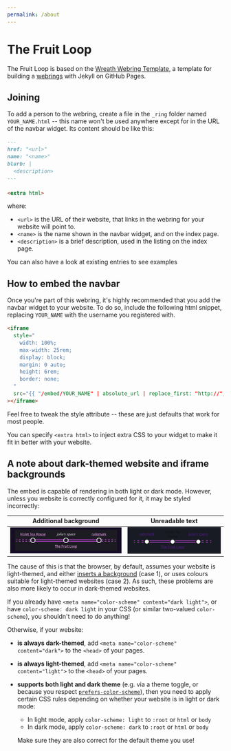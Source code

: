 ```yaml
---
permalink: /about
---
```


# The Fruit Loop

The Fruit Loop is based on the [Wreath Webring Template](https://github.com/ralismark/wreath-webring-template), a template for building a [webrings](https://en.wikipedia.org/wiki/Webring) with Jekyll on GitHub Pages.

## Joining

To add a person to the webring, create a file in the `_ring` folder named `YOUR_NAME.html` -- this name won't be used anywhere except for in the URL of the navbar widget.
Its content should be like this:

```md
---
href: "<url>"
name: "<name>"
blurb: |
  <description>
---

<extra html>
```

where:

- `<url>` is the URL of their website, that links in the webring for your website will point to.
- `<name>` is the name shown in the navbar widget, and on the index page.
- `<description>` is a brief description, used in the listing on the index page.

You can also have a look at existing entries to see examples

## How to embed the navbar

Once you're part of this webring, it's highly recommended that you add the navbar widget to your website.
To do so, include the following html snippet, replacing `YOUR_NAME` with the username you registered with.

```html
<iframe
  style="
    width: 100%;
    max-width: 25rem;
    display: block;
    margin: 0 auto;
    height: 6rem;
    border: none;
  "
  src="{{ "/embed/YOUR_NAME" | absolute_url | replace_first: "http://", "https://" }}"
></iframe>
```

<!-- {{ "--" }}{{ ">" }}

Here's an example of what it looks like (with an added border so you can see the size):

<iframe
  style="
    width: 100%;
    max-width: 25rem;
    display: block;
    margin: 0 auto;
    height: 6rem;
    border: 1px solid grey;
  "
  src="{{ site.ring[0].url | absolute_url | replace_first: "http://", "https://" }}"
></iframe>

{{ "<!" }}{{ "--" }} -->

Feel free to tweak the style attribute -- these are just defaults that work for most people.

You can specify `<extra html>` to inject extra CSS to your widget to make it fit in better with your website.

## A note about dark-themed website and iframe backgrounds

The embed is capable of rendering in both light or dark mode.
However, unless you website is correctly configured for it, it may be styled incorrectly:

|Additional background|Unreadable text|
|-|-|
|![Widget with extra grey background](assets/color-scheme-1.png)|![Widget with black text on dark background](assets/color-scheme-2.png)|

The cause of this is that the browser, by default, assumes your website is light-themed, and either [inserts a background](https://github.com/w3c/csswg-drafts/issues/4772) (case 1), or uses colours suitable for light-themed websites (case 2).
As such, these problems are also more likely to occur in dark-themed websites.

If you already have `<meta name="color-scheme" content="dark light">`, or have `color-scheme: dark light` in your CSS (or similar two-valued `color-scheme`), you shouldn't need to do anything!

Otherwise, if your website:

- **is always dark-themed**, add `<meta name="color-scheme" content="dark">` to the `<head>` of your pages.

- **is always light-themed**, add `<meta name="color-scheme" content="light">` to the `<head>` of your pages.

- **supports both light and dark theme** (e.g. via a theme toggle, or because you respect [`prefers-color-scheme`]), then you need to apply certain CSS rules depending on whether your website is in light or dark mode:

  - In light mode, apply `color-scheme: light` to `:root` or `html` or `body`
  - In dark mode, apply `color-scheme: dark` to `:root` or `html` or `body`

  Make sure they are also correct for the default theme you use!

[`prefers-color-scheme`]: https://developer.mozilla.org/en-US/docs/Web/CSS/@media/prefers-color-scheme
